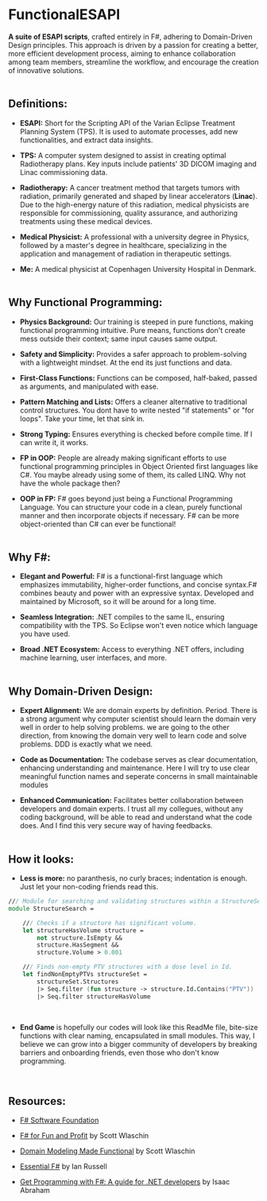 # FunctionalESAPI

**A suite of ESAPI scripts**, crafted entirely in F#, adhering to Domain-Driven Design principles. This approach is driven by a passion for creating a better, more efficient development process, aiming to enhance collaboration among team members, streamline the workflow, and encourage the creation of innovative solutions.
<br><br>

## Definitions:

- **ESAPI:** Short for the Scripting API of the Varian Eclipse Treatment Planning System (TPS). It is used to automate processes, add new functionalities, and extract data insights.

- **TPS:** A computer system designed to assist in creating optimal Radiotherapy plans. Key inputs include patients' 3D DICOM imaging and Linac commissioning data.

- **Radiotherapy:** A cancer treatment method that targets tumors with radiation, primarily generated and shaped by linear accelerators (**Linac**). Due to the high-energy nature of this radiation, medical physicists are responsible for commissioning, quality assurance, and authorizing treatments using these medical devices.

- **Medical Physicist:** A professional with a university degree in Physics, followed by a master's degree in healthcare, specializing in the application and management of radiation in therapeutic settings.

- **Me:** A medical physicist at Copenhagen University Hospital in Denmark. 
<br><br>

## Why Functional Programming:

- **Physics Background:** Our training is steeped in pure functions, making functional programming intuitive. Pure means, functions don't create mess outside their context; same input causes same output. 

- **Safety and Simplicity:** Provides a safer approach to problem-solving with a lightweight mindset. At the end its just functions and data.

- **First-Class Functions:** Functions can be composed, half-baked, passed as arguments, and manipulated with ease.

- **Pattern Matching and Lists:** Offers a cleaner alternative to traditional control structures. You dont have to write nested "if statements" or "for loops". Take your time, let that sink in. 

- **Strong Typing:** Ensures everything is checked before compile time. If I can write it, it works.

- **FP in OOP:** People are already making significant efforts to use functional programming principles in Object Oriented first languages like C#. You maybe already using some of them, its called LINQ. Why not have the whole package then?

- **OOP in FP:** F# goes beyond just being a Functional Programming Language. You can structure your code in a clean, purely functional manner and then incorporate objects if necessary. F# can be more object-oriented than C# can ever be functional!
<br><br>

## Why F#:

- **Elegant and Powerful:** F# is a functional-first language which emphasizes immutability, higher-order functions, and concise syntax.F# combines beauty and power with an expressive syntax. Developed and maintained by Microsoft, so it will be around for a long time.

- **Seamless Integration:** .NET compiles to the same IL, ensuring compatibility with the TPS. So Eclipse won't even notice which language you have used.

- **Broad .NET Ecosystem:** Access to everything .NET offers, including machine learning, user interfaces, and more.
<br><br>

## Why Domain-Driven Design:

- **Expert Alignment:** We are domain experts by definition. Period. There is a strong argument why computer scientist should learn the domain very well in order to help solving problems. we are going to the other direction, from knowing the domain very well to learn code and solve problems. DDD is exactly what we need.

- **Code as Documentation:** The codebase serves as clear documentation, enhancing understanding and maintenance. Here I will try to use clear meaningful function names and seperate concerns in small maintainable modules

- **Enhanced Communication:** Facilitates better collaboration between developers and domain experts. I trust all my collegues, without any coding background, will be able to read and understand what the code does. And I find this very secure way of having feedbacks.
<br><br> 

## How it looks:

- **Less is more:** no paranthesis, no curly braces; indentation is enough. Just let your non-coding friends read this. 

```fsharp
/// Module for searching and validating structures within a StructureSet.
module StructureSearch =

    /// Checks if a structure has significant volume.
    let structureHasVolume structure = 
        not structure.IsEmpty && 
        structure.HasSegment &&
        structure.Volume > 0.001

    /// Finds non-empty PTV structures with a dose level in Id.
    let findNonEmptyPTVs structureSet =
        structureSet.Structures
        |> Seq.filter (fun structure -> structure.Id.Contains("PTV"))
        |> Seq.filter structureHasVolume
```
<br>

- **End Game** is hopefully our codes will look like this ReadMe file, bite-size functions with clear naming, encapsulated in small modules. This way, I believe we can grow into a bigger community of developers by breaking barriers and onboarding friends, even those who don't know programming.
<br> 

## Resources:

- [F# Software Foundation](https://fsharp.org/)

- [F# for Fun and Profit](https://fsharpforfunandprofit.com/) by Scott Wlaschin

- [Domain Modeling Made Functional](https://pragprog.com/titles/swdddf/domain-modeling-made-functional/) by Scott Wlaschin

- [Essential F#](https://leanpub.com/essential-fsharp) by Ian Russell

- [Get Programming with F#: A guide for .NET developers](https://www.manning.com/books/get-programming-with-f-sharp) by Isaac Abraham
